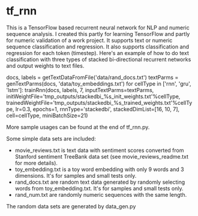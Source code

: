 # tf_rnn
This is a TensorFlow based recurrent neural network for NLP and numeric sequence analysis. I created this partly for learning TensorFlow and partly for numeric validation of a work project. It supports text or numeric sequence classification and regression. It also supports classification and regression for each token (timestep). Here's an example of how to do text classification with three types of stacked bi-directional recurrent networks and output weights to text files. 

docs, labels = getTextDataFromFile('data/rand_docs.txt')
textParms = genTextParms(docs, 'data/toy_embeddings.txt')
for cellType in ['rnn', 'gru', 'lstm']:
    trainRnn(docs, labels, 7,
             inputTextParms=textParms,
             initWeightFile='tmp_outputs/stackedbi_%s_init_weights.txt'%cellType, 
             trainedWeightFile='tmp_outputs/stackedbi_%s_trained_weights.txt'%cellType,
             lr=0.3, epochs=1, rnnType='stackedbi', stackedDimList=[16, 10, 7], cell=cellType, miniBatchSize=21)
             
             
More sample usages can be found at the end of tf_rnn.py.

Some simple data sets are included:
* movie_reviews.txt is text data with sentiment scores converted from Stanford sentiment TreeBank data set (see movie_reviews_readme.txt for more details).
* toy_embedding.txt is a toy word embedding with only 9 words and 3 dimensions. It's for samples and small tests only.
* rand_docs.txt are random text data generated by randomly selecting words from toy_embedding.txt. It's for samples and small tests only.
* rand_num.txt are randomly numeric sequences with the same length.

The random data sets are generated by data_gen.py
